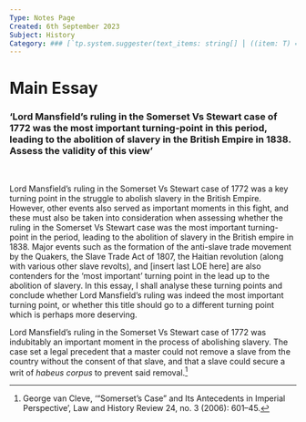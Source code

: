 ```yaml
---
Type: Notes Page
Created: 6th September 2023
Subject: History
Category: ### [`tp.system.suggester(text_items: string[] ⎮ ((item: T) => string), items: T[], throw_on_cancel: boolean = false, placeholder: string = "", limit?: number = undefined)`](https://silentvoid13.github.io/Templater/internal-functions/internal-modules/system-module.html#tpsystemsuggestertext_items-string--item-t--string-items-t-throw_on_cancel-boolean--false-placeholder-string---limit-number--undefined)### [`tp.system.suggester(text_items: string[] ⎮ ((item: T) => string), items: T[], throw_on_cancel: boolean = false, placeholder: string = "", limit?: number = undefined)`](https://silentvoid13.github.io/Templater/internal-functions/internal-modules/system-module.html#tpsystemsuggestertext_items-string--item-t--string-items-t-throw_on_cancel-boolean--false-placeholder-string---limit-number--undefined)### [`tp.system.suggester(text_items: string[] ⎮ ((item: T) => string), items: T[], throw_on_cancel: boolean = false, placeholder: string = "", limit?: number = undefined)`](https://silentvoid13.github.io/Templater/internal-functions/internal-modules/system-module.html#tpsystemsuggestertext_items-string--item-t--string-items-t-throw_on_cancel-boolean--false-placeholder-string---limit-number--undefined)null
---
```

# Main Essay

### ‘Lord Mansfield’s ruling in the Somerset Vs Stewart case of 1772 was the most important turning-point in this period, leading to the abolition of slavery in the British Empire in 1838. Assess the validity of this view’

</br>

Lord Mansfield’s ruling in the Somerset Vs Stewart case of 1772 was a key turning point in the struggle to abolish slavery in the British Empire. However, other events also served as important moments in this fight, and these must also be taken into consideration when assessing whether the ruling in the Somerset Vs Stewart case was the most important turning-point in the period, leading to the abolition of slavery in the British empire in 1838. Major events such as the formation of the anti-slave trade movement by the Quakers, the Slave Trade Act of 1807, the Haitian revolution (along with various other slave revolts), and [insert last LOE here] are also contenders for the ‘most important’ turning point in the lead up to the abolition of slavery. In this essay, I shall analyse these turning points and conclude whether Lord Mansfield’s ruling was indeed the most important turning point, or whether this title should go to a different turning point which is perhaps more deserving.

Lord Mansfield’s ruling in the Somerset Vs Stewart case of 1772 was indubitably an important moment in the process of abolishing slavery. The case set a legal precedent that a master could not remove a slave from the country without the consent of that slave, and that a slave could secure a writ of *habeus corpus* to prevent said removal.[^1]

[^1]: George van Cleve, ‘“Somerset’s Case” and Its Antecedents in Imperial Perspective’, Law and History Review 24, no. 3 (2006): 601–45.